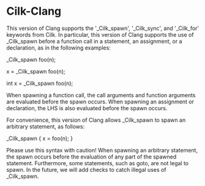 # Cilk-Clang

This version of Clang supports the '_Cilk_spawn', '_Cilk_sync', and
'_Cilk_for' keywords from Cilk.  In particular, this version of Clang
supports the use of _Cilk_spawn before a function call in a statement,
an assignment, or a declaration, as in the following examples:

_Cilk_spawn foo(n);

x = _Cilk_spawn foo(n);

int x = _Cilk_spawn foo(n);

When spawning a function call, the call arguments and function
arguments are evaluated before the spawn occurs.  When spawning an
assignment or declaration, the LHS is also evaluated before the spawn
occurs.

For convenience, this version of Clang allows _Cilk_spawn to spawn an
arbitrary statement, as follows:

_Cilk_spawn { x = foo(n); }

Please use this syntax with caution!  When spawning an arbitrary
statement, the spawn occurs before the evaluation of any part of the
spawned statement.  Furthermore, some statements, such as goto, are
not legal to spawn.  In the future, we will add checks to catch
illegal uses of _Cilk_spawn.

